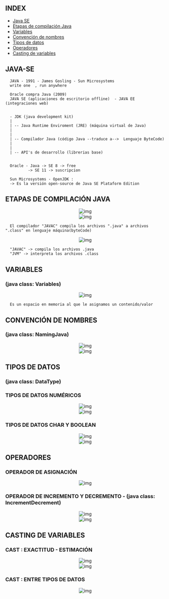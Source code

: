 ## INDEX
- [Java SE](#JAVA-SE)
- [Etapas de compilación Java](#etapas-de-compilación-java)
- [Variables](#VARIABLES)
- [Convención de nombres](#convención-de-nombres)
- [Tipos de datos](#tipos-de-datos)
- [Operadores](#operadores)
- [Casting de variables](#casting-de-variables)


## JAVA-SE

      JAVA - 1991 - James Gosling - Sun Microsystems
      write one  , run anywhere

      Oracle compra Java (2009)
      JAVA SE (aplicaciones de escritorio offline)  - JAVA EE (integraciones web)


      - JDK (java development kit)
      |
      | -- Java Runtime Enviroment (JRE) (máquina virtual de Java)
      |
      |
      | -- Compilador Java (código Java --traduce a-->  Lenguaje ByteCode)
      |
      |
      | -- API's de desarrollo (librerias base)


      Oracle - Java -> SE 8 -> free
              -> SE 11 -> suscripcion

      Sun Microsystems - OpenJDK :
      -> Es la versión open-source de Java SE Plataform Edition
      
## ETAPAS DE COMPILACIÓN JAVA
<div align="center">
    <img src="./md/etapas-java.jpg" alt="img">
</div>
 
 <div align="center">
    <img src="md/etapas-javac.jpg" alt="img">
</div>

      El compilador "JAVAC" compila los archivos ".java" a archivos ".class" en lenguaje máquina(byteCode)

<div align="center">
    <img src="md/naturaleza-java.jpg" alt="img">
</div>

      "JAVAC" -> compila los archivos .java
      "JVM" -> interpreta los archivos .class

## VARIABLES
### (java class: Variables)
<div align="center">
    <img src="md/variable.jpg" alt="img">
</div>

      Es un espacio en memoria al que le asignamos un contenido/valor

## CONVENCIÓN DE NOMBRES
### (java class: NamingJava)
<div align="center">
    <img src="md/convencion-nombres.jpg" alt="img">
</div>
<div align="center">
    <img src="md/convencion-nombres-ii.jpg" alt="img">
</div> 

## TIPOS DE DATOS
### (java class: DataType)
### TIPOS DE DATOS NUMÉRICOS
<div align="center">
    <img src="md/tipos-datos-numericos.jpg" alt="img">
</div>

<div align="center">
    <img src="md/tipos-datos-numericos-ii.jpg" alt="img">
</div>

### TIPOS DE DATOS CHAR Y BOOLEAN
<div align="center">
    <img src="md/tipo-datos-char.jpg" alt="img">
</div>
<div align="center">
    <img src="md/tipo-datos-booleanos.jpg" alt="img">
</div>

## OPERADORES
### OPERADOR DE ASIGNACIÓN
<div align="center">
    <img src="md/operador-asignacion.jpg" alt="img">
</div>

### OPERADOR DE INCREMENTO Y DECREMENTO - (java class: IncrementDecrement)
<div align="center">
    <img src="md/operador-increm-decrem.jpg" alt="img">
</div>
<div align="center">
    <img src="md/operador-increm-decrem-pos-pre.jpg" alt="img">
</div>

## CASTING DE VARIABLES
### CAST : EXACTITUD - ESTIMACIÓN 
<div align="center">
    <img src="md/casteo-de-variables.jpg" alt="img">
</div>
<div align="center">
    <img src="md/cast-int.jpg" alt="img">
</div>

### CAST : ENTRE TIPOS DE DATOS
<div align="center">
    <img src="md/cast-tipos-datos.jpg" alt="img">
</div>